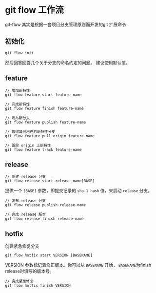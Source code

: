# git flow 工作流

git-flow 其实是根据一套项目分支管理原则而开发的git 扩展命令

## 初始化

```git
git flow init
```

然后回答回答几个关于分支的命名约定的问题。
建议使用默认值。

## feature

```git
// 增加新特性
git flow feature start feature-name

// 完成新特性
git flow feature finish feature-name

// 发布新分支
git flow feature publish feature-name

// 取得其他用户的新特性分支
git flow feature pull origin feature-name

// 跟踪 origin 上新特性
git flow feature track feature-name
```

## release

```git
// 创建 release 分支
git flow release start release-name[BASE]
```

提供一个 `[BASE]` 参数，即提交记录的 `sha-1 hash` 值，来启动 `release` 分支。

```git
// 发布 release 分支
git flow release publish release-name
```

```git
// 完成 release 版本
git flow release finish release-name
```

## hotfix

创建紧急修复分支

```git
git flow hotfix start VERSION [BASENAME]
```

VERSION 参数标记着修正版本。你可以从 `BASENAME` 开始，
`BASENAME`为finish release时填写的版本号。

```git
// 完成紧急修复
git flow hotfix finish VERSION
```
